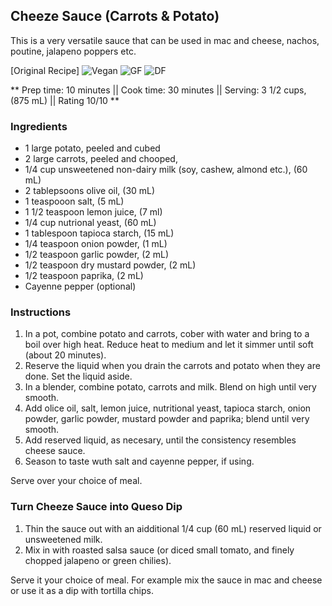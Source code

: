 ## Cheeze Sauce (Carrots & Potato)

This is a very versatile sauce that can be used in mac and cheese, nachos, poutine, jalapeno poppers etc. 

[Original Recipe]
![Vegan](https://img.shields.io/badge/-Vegan-brightgreen.svg)
![GF](https://img.shields.io/badge/-Gluten--free-yellow.svg)
![DF](https://img.shields.io/badge/-Dairy--free-blue.svg)

** Prep time: 10 minutes || Cook time: 30 minutes || Serving: 3 1/2 cups, (875 mL) || Rating 10/10 **

### Ingredients

- 1 large potato, peeled and cubed
- 2 large carrots, peeled and chooped, 
- 1/4 cup unsweetened non-dairy milk (soy, cashew, almond etc.), (60 mL)
- 2 tablepsoons olive oil, (30 mL)
- 1 teaspooon salt, (5 mL)
- 1 1/2 teaspoon lemon juice, (7 ml)
- 1/4 cup nutrional yeast, (60 mL)
- 1 tablespoon tapioca starch, (15 mL)
- 1/4 teaspoon onion powder, (1 mL)
- 1/2 teaspoon garlic powder, (2 mL)
- 1/2 teaspoon dry mustard powder, (2 mL)
- 1/2 teaspoon paprika, (2 mL)
- Cayenne pepper (optional)

### Instructions

1. In a pot, combine potato and carrots, cober with water and bring to a boil over high heat. Reduce heat to medium and let it simmer until soft (about 20 minutes). 
2. Reserve the liquid when you drain the carrots and potato when they are done. Set the liquid aside.
3. In a blender, combine potato, carrots and milk. Blend on high until very smooth. 
4. Add olice oil, salt, lemon juice, nutritional yeast, tapioca starch, onion powder, garlic powder, mustard powder and paprika; blend until very smooth. 
5. Add reserved liquid, as necesary, until the consistency resembles cheese sauce. 
6. Season to taste wuth salt and cayenne pepper, if using. 

Serve over your choice of meal.


### Turn Cheeze Sauce into Queso Dip

1. Thin the sauce out with an aidditional 1/4 cup (60 mL) reserved liquid or unsweetened milk. 
2. Mix in with roasted salsa sauce (or diced small tomato, and finely chopped jalapeno or green chilies).

Serve it your choice of meal. For example mix the sauce in mac and cheese or use it as a dip with tortilla chips. 
